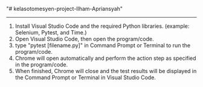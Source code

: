 "# kelasotomesyen-project-Ilham-Apriansyah" 

-------------------------------------------------------------------------------------------

1. Install Visual Studio Code and the required Python libraries.
(example: Selenium, Pytest, and Time.)
2. Open Visual Studio Code, then open the program/code.
3. type "pytest [filename.py]" in Command Prompt or Terminal to run the program/code.
4. Chrome will open automatically and perform the action step as specified in the program/code.
5. When finished, Chrome will close and the test results will be displayed in the Command Prompt or Terminal in Visual Studio Code.
